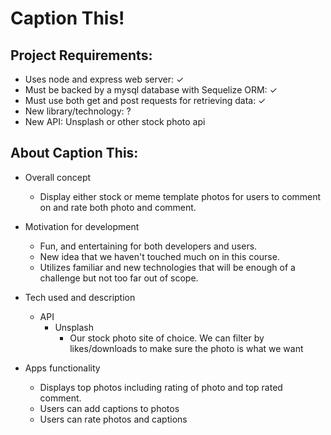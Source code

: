 # Caption This!

## Project Requirements:
- Uses node and express web server: ✓
- Must be backed by a mysql database with Sequelize ORM: ✓
- Must use both get and post requests for retrieving data: ✓
- New library/technology: ?
- New API: Unsplash or other stock photo api

## About Caption This:
- Overall concept
  - Display either stock or meme template photos for users to comment on and rate both photo and comment.
- Motivation for development
  - Fun, and entertaining for both developers and users.
  - New idea that we haven't touched much on in this course.
  - Utilizes familiar and new technologies that will be enough of a challenge but not too far out of scope.
- Tech used and description
  - API
    - Unsplash
      - Our stock photo site of choice. We can filter by likes/downloads to make sure the photo is what we want
    
- Apps functionality
  - Displays top photos including rating of photo and top rated comment.
  - Users can add captions to photos
  - Users can rate photos and captions
